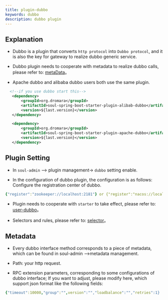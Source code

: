 ```yaml
---
title: plugin-dubbo
keywords: dubbo
description: dubbo plugin
---
```


## Explanation

* Dubbo is a plugin that converts `http protocol` into `Dubbo protocol`, and it is also the key for gateway to realize dubbo generic service.

* Dubbo plugin needs to cooperate with metadata to realize dubbo calls, please refer to: [metaData](metaData_en.md)。

* Apache dubbo and alibaba dubbo users both use the same plugin.

```xml
  <!--if you use dubbo start this-->
   <dependency>
       <groupId>org.dromara</groupId>
       <artifactId>soul-spring-boot-starter-plugin-alibab-dubbo</artifactId>
       <version>${last.version}</version>
   </dependency>

   <dependency>
       <groupId>org.dromara</groupId>
       <artifactId>soul-spring-boot-starter-plugin-apache-dubbo</artifactId>
       <version>${last.version}</version>
   </dependency>
```

## Plugin Setting

* In `soul-admin` --> plugin management-> `dubbo` setting enable.

* In the configuration of dubbo plugin, the configuration is as follows: Configure the registration center of dubbo.

```yaml
{"register":"zookeeper://localhost:2181"} or {"register":"nacos://localhost:8848"} 
```
* Plugin needs to cooperate with `starter` to take effect, please refer to: [user-dubbo](user-dubbo_en.md)。

* Selectors and rules, please refer to: [selector](selector_en.md)。

## Metadata

* Every dubbo interface method corresponds to a piece of metadata, which can be found in soul-admin -->metadata management.

* Path: your http request.

* RPC extension parameters, corresponding to some configurations of dubbo interface; If you want to adjust, please modify here, which support json format like the following fields:

```yaml
{"timeout":10000,"group":"",version":"","loadbalance":"","retries":1}
```


